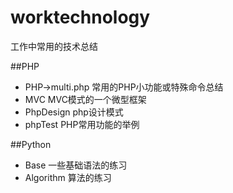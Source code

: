 # worktechnology
工作中常用的技术总结

##PHP
- PHP->multi.php   常用的PHP小功能或特殊命令总结
- MVC	MVC模式的一个微型框架
- PhpDesign	php设计模式
- phpTest	PHP常用功能的举例	

##Python
- Base	一些基础语法的练习
- Algorithm 算法的练习	